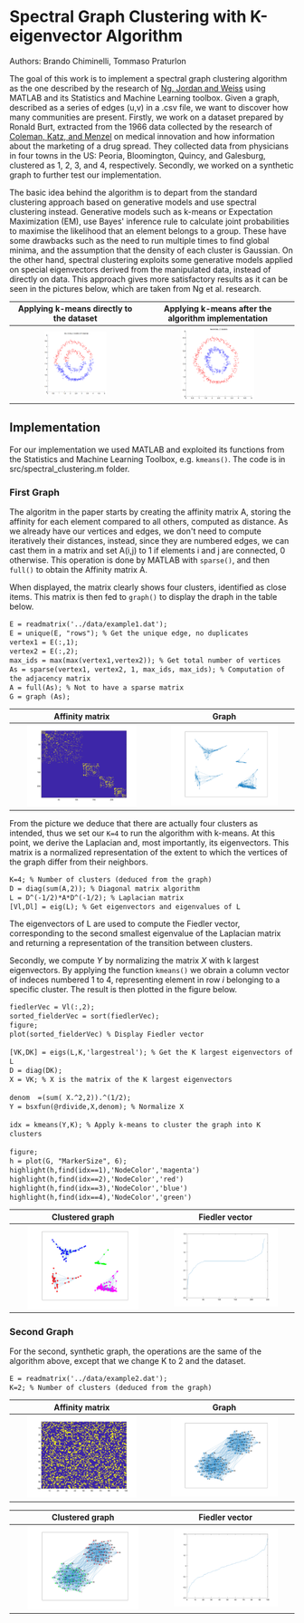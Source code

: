 # Spectral Graph Clustering with K-eigenvector Algorithm

Authors: Brando Chiminelli, Tommaso Praturlon

The goal of this work is to implement a spectral graph clustering algorithm as the one described by the research of [Ng, Jordan and Weiss](http://ai.stanford.edu/~ang/papers/nips01-spectral.pdf) using MATLAB and its Statistics and Machine Learning toolbox. Given a graph, described as a series of edges (u,v) in a .csv file, we want to discover how many communities are present. Firstly, we work on a dataset prepared by Ronald Burt, extracted from the 1966 data collected by the research of [Coleman, Katz, and Menzel](https://www.jstor.org/stable/10.1086/320819?seq=1#metadata_info_tab_contents) on medical innovation and how information about the marketing of a drug spread. They collected data from physicians in four towns in the US: Peoria, Bloomington, Quincy, and Galesburg, clustered as 1, 2, 3, and 4, respectively. Secondly, we worked on a synthetic graph to further test our implementation.

The basic idea behind the algorithm is to depart from the standard clustering approach based on generative models and use spectral clustering instead. Generative models such as k-means or Expectation Maximization (EM), use Bayes' inference rule to calculate joint probabilities to maximise the likelihood that an element belongs to a group. These have some drawbacks such as the need to run multiple times to find global minima, and the assumption that the density of each cluster is Gaussian. On the other hand, spectral clustering exploits some generative models applied on special eigenvectors derived from the manipulated data, instead of directly on data. This approach gives more satisfactory results as it can be seen in the pictures below, which are taken from Ng et al. research.

| Applying k-means directly to the dataset | Applying k-means after the algorithm implementation |
| :---: | :---: |
| <img src="./img/bad-cluster.png" alt="drawing" width="50%"/> | <img src="./img/good-cluster.png" alt="drawing" width="50%"/> |

## Implementation

For our implementation we used MATLAB and exploited its functions from the Statistics and Machine Learning Toolbox, e.g. `kmeans()`.
The code is in src/spectral_clustering.m folder.

### First Graph

The algoritm in the paper starts by creating the affinity matrix A, storing the affinity for each element compared to all others, computed as distance. As we already have our vertices and edges, we don't need to compute iteratively their distances, instead, since they are numbered edges, we can cast them in a matrix and set A(i,j) to 1 if elements i and j are connected, 0 otherwise. This operation is done by MATLAB with `sparse()`, and then `full()` to obtain the Affinity matrix A.

When displayed, the matrix clearly shows four clusters, identified as close items. This matrix is then fed to `graph()` to display the draph in the table below.

```
E = readmatrix('../data/example1.dat');
E = unique(E, "rows"); % Get the unique edge, no duplicates
vertex1 = E(:,1);
vertex2 = E(:,2);
max_ids = max(max(vertex1,vertex2)); % Get total number of vertices
As = sparse(vertex1, vertex2, 1, max_ids, max_ids); % Computation of the adjacency matrix
A = full(As); % Not to have a sparse matrix
G = graph (As);
```
| Affinity matrix | Graph |
| :---: | :---: |
| <img src="./img/sparsity_matrix.png" alt="drawing" width="80%"/> | <img src="./img/graph.png" alt="drawing" width="80%"/> |


From the picture we deduce that there are actually four clusters as intended, thus we set our `K=4` to run the algorithm with k-means.
At this point, we derive the Laplacian and, most importantly, its eigenvectors. This matrix is a normalized representation of the extent to which the vertices of the graph differ from their neighbors.

```
K=4; % Number of clusters (deduced from the graph)
D = diag(sum(A,2)); % Diagonal matrix algorithm
L = D^(-1/2)*A*D^(-1/2); % Laplacian matrix
[Vl,Dl] = eig(L); % Get eigenvectors and eigenvalues of L
```
The eigenvectors of L are used to compute the Fiedler vector, corresponding to the second smallest eigenvalue of the Laplacian matrix and returning a representation of the transition between clusters.

Secondly, we compute _Y_ by normalizing the matrix _X_ with k largest eigenvectors. By applying the function `kmeans()` we obrain a column vector of indeces numbered 1 to 4, representing element in row _i_ belonging to a specific cluster. The result is then plotted in the figure below.

```
fiedlerVec = Vl(:,2); 
sorted_fielderVec = sort(fiedlerVec);
figure;
plot(sorted_fielderVec) % Display Fiedler vector

[VK,DK] = eigs(L,K,'largestreal'); % Get the K largest eigenvectors of L
D = diag(DK); 
X = VK; % X is the matrix of the K largest eigenvectors

denom  =(sum( X.^2,2)).^(1/2);
Y = bsxfun(@rdivide,X,denom); % Normalize X

idx = kmeans(Y,K); % Apply k-means to cluster the graph into K clusters

figure;
h = plot(G, "MarkerSize", 6);
highlight(h,find(idx==1),'NodeColor','magenta')
highlight(h,find(idx==2),'NodeColor','red')
highlight(h,find(idx==3),'NodeColor','blue')
highlight(h,find(idx==4),'NodeColor','green')
```

| Clustered graph | Fiedler vector |
| :---: | :---: |
| <img src="./img/graph_clusters.png" alt="drawing" width="80%"/> | <img src="./img/fiedler_vector.png" alt="drawing" width="80%"/> |

### Second Graph

For the second, synthetic graph, the operations are the same of the algorithm above, except that we change K to 2 and the dataset.

```
E = readmatrix('../data/example2.dat');
K=2; % Number of clusters (deduced from the graph)
```

| Affinity matrix | Graph |
| :---: | :---: |
| <img src="./img/sparsity_matrix_2.png" alt="drawing" width="80%"/> | <img src="./img/graph_2.png" alt="drawing" width="80%"/> |

| Clustered graph | Fiedler vector |
| :---: | :---: |
| <img src="./img/graph_clusters_2.png" alt="drawing" width="80%"/> | <img src="./img/fiedler_vector_2.png" alt="drawing" width="80%"/> |
